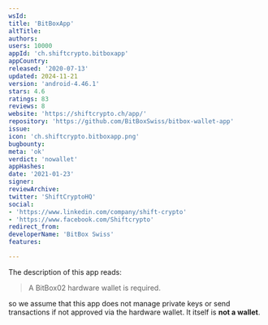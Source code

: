 ```yaml
---
wsId: 
title: 'BitBoxApp'
altTitle: 
authors: 
users: 10000
appId: 'ch.shiftcrypto.bitboxapp'
appCountry: 
released: '2020-07-13'
updated: 2024-11-21
version: 'android-4.46.1'
stars: 4.6
ratings: 83
reviews: 8
website: 'https://shiftcrypto.ch/app/'
repository: 'https://github.com/BitBoxSwiss/bitbox-wallet-app'
issue: 
icon: 'ch.shiftcrypto.bitboxapp.png'
bugbounty: 
meta: 'ok'
verdict: 'nowallet'
appHashes: 
date: '2021-01-23'
signer: 
reviewArchive: 
twitter: 'ShiftCryptoHQ'
social:
- 'https://www.linkedin.com/company/shift-crypto'
- 'https://www.facebook.com/Shiftcrypto'
redirect_from: 
developerName: 'BitBox Swiss'
features: 

---
```


The description of this app reads:

> A BitBox02 hardware wallet is required.

so we assume that this app does not manage private keys or send transactions if
not approved via the hardware wallet. It itself is **not a wallet**.

